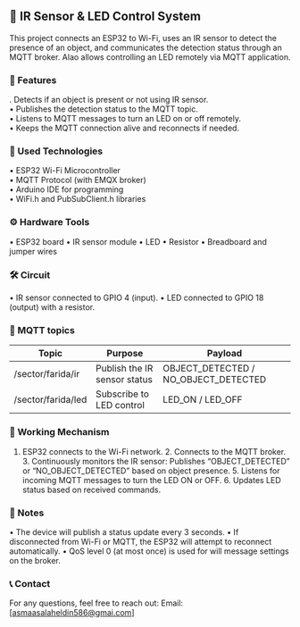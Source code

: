 ## 🚀 IR Sensor & LED Control System

This project connects an ESP32 to Wi-Fi, uses an IR sensor to detect the presence of an object, and communicates the detection status through an MQTT broker.
Alao allows controlling an LED remotely via MQTT application.

### 📲 Features

  .	Detects if an object is present or not using IR sensor.  
  •	Publishes the detection status to the MQTT topic.  
	•	Listens to MQTT messages to turn an LED on or off remotely.  
	•	Keeps the MQTT connection alive and reconnects if needed. 
 

 ### 🧩 Used Technologies

  •	ESP32 Wi-Fi Microcontroller  
	•	MQTT Protocol (with EMQX broker)  
	•	Arduino IDE for programming   
	•	WiFi.h and PubSubClient.h libraries 

 ### ⚙️ Hardware Tools

  •	ESP32 board
	•	IR sensor module
	•	LED
	•	Resistor
	•	Breadboard and jumper wires


 ### 🛠 Circuit

  •	IR sensor connected to GPIO 4 (input).
	•	LED connected to GPIO 18 (output) with a resistor.

 ### 📡 MQTT topics

 | Topic | Purpose | Payload |
|----------|----------|----------|
| 	/sector/farida/ir    | Publish the IR sensor status    | OBJECT_DETECTED / NO_OBJECT_DETECTED |
| /sector/farida/led    | Subscribe to LED control    | LED_ON / LED_OFF |

### 🤖 Working Mechanism


  1.	ESP32 connects to the Wi-Fi network.
	2.	Connects to the MQTT broker.
	3.	Continuously monitors the IR sensor:	Publishes “OBJECT_DETECTED” or “NO_OBJECT_DETECTED” based on object presence.
	5.	Listens for incoming MQTT messages to turn the LED ON or OFF.
	6.	Updates LED status based on received commands.

### 📝 Notes

  •	The device will publish a status update every 3 seconds.
	•	If disconnected from Wi-Fi or MQTT, the ESP32 will attempt to reconnect automatically.
	•	QoS level 0 (at most once) is used for will message settings on the broker.

### 📞 Contact

For any questions, feel free to reach out:
Email: [asmaasalaheldin586@gmai.com]


 
